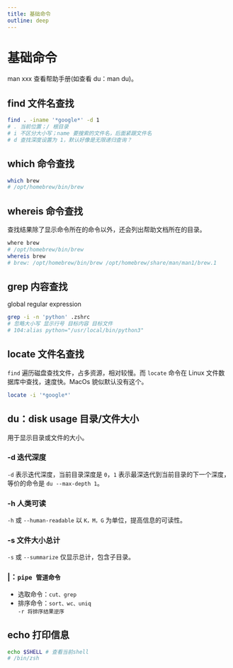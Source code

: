 ```yaml
---
title: 基础命令
outline: deep
---
```


# 基础命令

man xxx 查看帮助手册(如查看 du：man du)。

## find 文件名查找

```bash
find . -iname '*google*' -d 1
# . 当前位置；/ 根目录
# i 不区分大小写；name 要搜索的文件名，后面紧跟文件名
# d 查找深度设置为 1，默认好像是无限递归查询？
```

## which 命令查找

```bash
which brew
# /opt/homebrew/bin/brew
```

## whereis 命令查找

查找结果除了显示命令所在的命令以外，还会列出帮助文档所在的目录。

```bash
where brew
# /opt/homebrew/bin/brew
whereis brew
# brew: /opt/homebrew/bin/brew /opt/homebrew/share/man/man1/brew.1
```

## grep 内容查找

global regular expression

```bash
grep -i -n 'python' .zshrc
# 忽略大小写 显示行号 目标内容 目标文件
# 104:alias python="/usr/local/bin/python3"
```

## locate 文件名查找

`find` 遍历磁盘查找文件，占多资源，相对较慢。而 `locate` 命令在 Linux 文件数据库中查找，速度快。MacOs 貌似默认没有这个。

```bash
locate -i '*google*'
```

## du：disk usage 目录/文件大小

用于显示目录或文件的大小。

### -d 迭代深度

`-d` 表示迭代深度，当前目录深度是 `0`，`1` 表示最深迭代到当前目录的下一个深度，等价的命令是 `du --max-depth 1`。

### -h 人类可读

`-h` 或 `--human-readable` 以 `K，M，G` 为单位，提高信息的可读性。

### -s 文件大小总计

`-s` 或 `--summarize` 仅显示总计，包含子目录。

### |：`pipe 管道命令`

- 选取命令：`cut、grep`
- 排序命令：`sort、wc、uniq`  
  `-r 将排序结果逆序`

## echo 打印信息

```bash
echo $SHELL # 查看当前shell
# /bin/zsh
```
